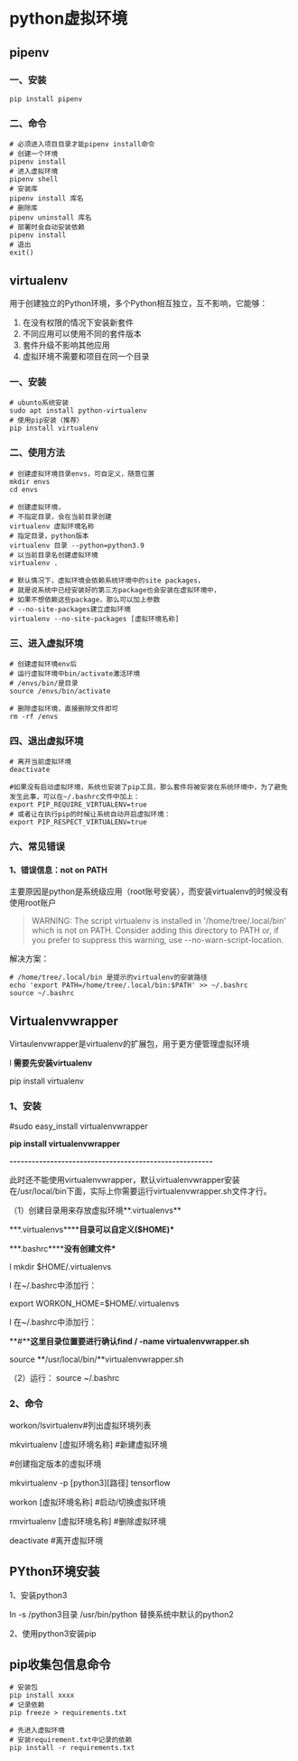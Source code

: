 # python虚拟环境

## pipenv

### 一、安装

``` shell
pip install pipenv
```

 ### 二、命令

``` shell
# 必须进入项目目录才能pipenv install命令
# 创建一个环境
pipenv install 
# 进入虚拟环境
pipenv shell        
# 安装库
pipenv install 库名    
# 删除库
pipenv uninstall 库名   
# 部署时会自动安装依赖
pipenv install  
# 退出
exit() 
```

## virtualenv

用于创建独立的Python环境，多个Python相互独立，互不影响，它能够：

1. 在没有权限的情况下安装新套件
2. 不同应用可以使用不同的套件版本
3. 套件升级不影响其他应用
4. 虚拟环境不需要和项目在同一个目录

### 一、安装

``` shell
# ubunto系统安装
sudo apt install python-virtualenv
# 使用pip安装（推荐）
pip install virtualenv
```

### 二、使用方法

``` shell
# 创建虚拟环境目录envs，可自定义，随意位置
mkdir envs
cd envs

# 创建虚拟环境，
# 不指定目录，会在当前目录创建
virtualenv 虚拟环境名称
# 指定目录，python版本
virtualenv 目录 --python=python3.9
# 以当前目录名创建虚拟环境
virtualenv .

# 默认情况下，虚拟环境会依赖系统环境中的site packages，
# 就是说系统中已经安装好的第三方package也会安装在虚拟环境中，
# 如果不想依赖这些package，那么可以加上参数 
# --no-site-packages建立虚拟环境
virtualenv --no-site-packages [虚拟环境名称]
```

### 三、进入虚拟环境

``` shell
# 创建虚拟环境env后 
# 运行虚拟环境中bin/activate激活环境
# /envs/bin/是目录
source /envs/bin/activate

# 删除虚拟环境，直接删除文件即可
rm -rf /envs
```

### 四、退出虚拟环境

``` shell
# 离开当前虚拟环境
deactivate

#如果没有启动虚拟环境，系统也安装了pip工具，那么套件将被安装在系统环境中，为了避免发生此事，可以在~/.bashrc文件中加上：
export PIP_REQUIRE_VIRTUALENV=true
# 或者让在执行pip的时候让系统自动开启虚拟环境：
export PIP_RESPECT_VIRTUALENV=true
```

### 六、常见错误

#### 1、错误信息：not on PATH

主要原因是python是系统级应用（root账号安装），而安装virtualenv的时候没有使用root账户

>  WARNING: The script virtualenv is installed in '/home/tree/.local/bin' which is not on PATH.
>   Consider adding this directory to PATH or, if you prefer to suppress this warning, use --no-warn-script-location.

解决方案：

``` shell
# /home/tree/.local/bin 是提示的virtualenv的安装路径
echo 'export PATH=/home/tree/.local/bin:$PATH' >> ~/.bashrc
source ~/.bashrc
```

## Virtualenvwrapper

Virtaulenvwrapper是virtualenv的扩展包，用于更方便管理虚拟环境

l **需要先安装virtualenv**

pip install virtualenv

### 1、安装

\#sudo easy_install virtualenvwrapper

**pip install virtualenvwrapper**

**-------------------------------------------------------**

此时还不能使用virtualenvwrapper，默认virtualenvwrapper安装在/usr/local/bin下面，实际上你需要运行virtualenvwrapper.sh文件才行。

（1）创建目录用来存放虚拟环境**.virtualenvs**

***.virtualenvs\******目录可以自定义($HOME)\***

***.bashrc\******没有创建文件\***

l mkdir $HOME/.virtualenvs

l 在~/.bashrc中添加行：

export WORKON_HOME=$HOME/.virtualenvs

l 在~/.bashrc中添加行：

**#****这里目录位置要进行确认find / -name virtualenvwrapper.sh**

source **/usr/local/bin/**virtualenvwrapper.sh

（2）运行： source ~/.bashrc

### 2、命令

workon/lsvirtualenv#列出虚拟环境列表

mkvirtualenv [虚拟环境名称] #新建虚拟环境

\#创建指定版本的虚拟环境

mkvirtualenv -p [python3][路径] tensorflow 

workon [虚拟环境名称] #启动/切换虚拟环境

rmvirtualenv [虚拟环境名称] #删除虚拟环境

deactivate #离开虚拟环境

## PYthon环境安装

1、安装python3

ln -s /python3目录 /usr/bin/python 替换系统中默认的python2

2、使用python3安装pip

##  pip收集包信息命令

``` shell
# 安装包
pip install xxxx  
# 记录依赖
pip freeze > requirements.txt 

# 先进入虚拟环境
# 安装requirement.txt中记录的依赖
pip install -r requirements.txt 
```

### 

　

 